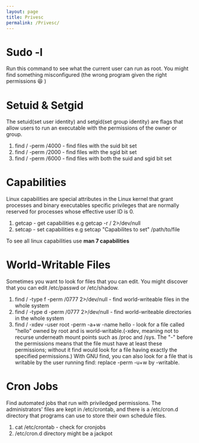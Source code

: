 ```yaml
---
layout: page
title: Privesc
permalink: /Privesc/
---
```


# Sudo -l
Run this command to see what the current user can run as root. You might find something misconfigured (the wrong program given the right permissions :laughing: )

# Setuid & Setgid
The setuid(set user identity) and setgid(set group identity) are flags that allow users to run an executable with the permissions of the owner or group.

1. find / -perm /4000 - find files with the suid bit set
2. find / -perm /2000 - find files with the sgid bit set
3. find / -perm /6000 - find files with both the suid and sgid bit set

# Capabilities
Linux capabilities are special attributes in the Linux kernel that grant processes and binary executables specific privileges that are normally reserved for processes whose effective user ID is 0.

1. getcap - get capabilities e.g getcap -r / 2>/dev/null
2. setcap - set capabilities e.g setcap "Capabilites to set" /path/to/file

To see all linux capabilities use **man 7 capabilities**

# World-Writable Files
Sometimes you want to look for files that you can edit. You might discover that you can edit /etc/passwd or /etc/shadow.

1. find / -type f -perm /0777 2>/dev/null - find world-writeable files in the whole system
2. find / -type d -perm /0777 2>/dev/null - find world-writeable directories in the whole system
3. find / -xdev -user root -perm -a+w -name hello - look for a file called "hello" owned by root and is world-writable.(-xdev, meaning not to recurse underneath mount points such as /proc and /sys. The "-" before the permissions means that the file must have at least these permissions; without it find would look for a file having exactly the specified permissions.) With GNU find, you can also look for a file that is writable by the user running find: replace -perm -u+w by -writable.

# Cron Jobs
Find automated jobs that run with priviledged permissions. The administrators' files are kept in /etc/crontab, and there is a /etc/cron.d directory that programs can use to store their own schedule files.

1. cat /etc/crontab - check for cronjobs
2. /etc/cron.d directory might be a jackpot
